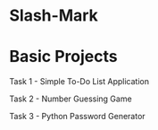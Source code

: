 # Slash-Mark

# Basic Projects
Task 1 - Simple To-Do List Application

Task 2 - Number Guessing Game

Task 3 - Python Password Generator
